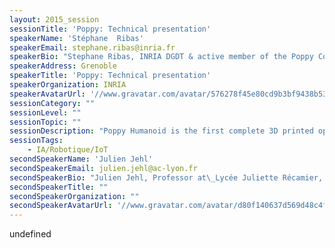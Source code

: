 ```yaml
---
layout: 2015_session
sessionTitle: 'Poppy: Technical presentation'
speakerName: 'Stéphane  Ribas'
speakerEmail: stephane.ribas@inria.fr
speakerBio: "Stephane Ribas, INRIA DGDT & active member of the Poppy Community Management team, Grenoble France.\_Stephane\n is an Open Source project manager at INRIA, he works for the DGDT \ndivision where he helps research team to develop their project and \nspecifically their community. He is an active member of the Poppy \nproject, he has participated to the launch of the poppy project with the\n fantastic FLOWERS team :-) Since then, he tries as much as he can to \nhelp to animate the community as many other contributors of the project \n:-)\_he is also writing articles about community management, and is \nworking on many open source initiatives for Inria (fOSSa, Boost Your \nCode, Natron, AspireRFID, QualiPSo, etc).\n"
speakerAddress: Grenoble
speakerTitle: 'Poppy: Technical presentation'
speakerOrganization: INRIA
speakerAvatarUrl: '//www.gravatar.com/avatar/576278f45e80cd9b3bf9438b53095eb7?size=200&default=mm'
sessionCategory: ""
sessionLevel: ""
sessionTopic: ""
sessionDescription: "Poppy Humanoid is the first complete 3D printed open-source and open-hardware humanoid\nrobot. Its 3D printed skeleton is open-hardware (Creative Commons). Its software is open-\nsource (GPL V3), and allows programming beginners as well as advanced roboticists to\ncontrol the robot in Python thanks to the PyPot library (www.poppy-project.org/pypot-\nlibrary/). Software runs on embedded Raspberry Pi 2 computers embedded on the robot, and\nare transparently accessible through remote web interfaces allowing live programming of the\nrobot. Poppy can be also programmed using SCRATCH/SNAP.A physics based simulator (using Vrep) is also\navailable integrating a detailed model of the Poppy Humanoid and Poppy Torso humanoid\nrobots.\_Thanks\n to its modularity, Poppy platform\_allows a wide range of applications \nand experimentations in the fields of education and research. The \nplateform can drastically improves the motivation of pupils and students\n giving them the opportunity to learn through experimentation.\_This\n presentation aims at showing the\_technical aspect of the platform, from\n a hardware point of view to a software point of view.\_We will\_present the different Poppy creatures & explain how can Poppy improves the motivation of\_pupils\_and students.Once\n you would have participated to this session, you will be able to \ninstall the poppy libraries and play with the 3D simulated version of \nthe Poppy project - on your computer ! You will be able to start using \nPoppy project in your classes, use the simulator & the robot to \nexplain sciences, mathematics, and more !"
sessionTags:
    - IA/Robotique/IoT
secondSpeakerName: 'Julien Jehl'
secondSpeakerEmail: julien.jehl@ac-lyon.fr
secondSpeakerBio: "Julien Jehl, Professor at\_Lycée Juliette Récamier, member of the Poppy \nCommunity & Poppy Education active contributor, Lyon France.\_Julien \nis a teacher in secondary and high school. He has worked in both areas, \neducation and industry, involved for many years in Internet technology \nfor example. He has been an active contributor to the Poppy-project, and\n he currently make pedagogical content for pupils and test it in \nclasses. \_Using poppy in a pedagogical way is a good mean to improve \nmotivation for pupils, students and teachers. \n"
secondSpeakerTitle: ""
secondSpeakerOrganization: ""
secondSpeakerAvatarUrl: '//www.gravatar.com/avatar/d80f140637d569d48c4f8f561adbec0d?size=200&default=mm'
---
```


undefined
